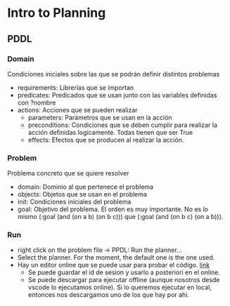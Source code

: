 # Intro to Planning

## PDDL

### Domain
Condiciones iniciales sobre las que se podrán definir distintos problemas

- requirements: Librerías que se importan
- predicates: Predicados que se usan junto con las variables definidas con ?nombre
- actions: Acciones que se pueden realizar
    - parameters: Parámetros que se usan en la acción
    - preconditions: Condiciones que se deben cumplir para realizar la acción definidas logicamente. Todas tienen que ser True
    - effects: Efectos que se producen al realizar la acción.

### Problem
Problema concreto que se quiere resolver

- domain: Dominio al que pertenece el problema
- objects: Objetos que se usan en el problema
- init: Condiciones iniciales del problema
- goal: Objetivo del problema. El orden es muy importante. No es lo mismo (:goal (and (on a b) (on b c))) que (:goal (and (on b c) (on a b))).

### Run
- right click on the problem file -> PPDL: Run the planner...
- Select the planner. For the moment, the default one is the one used.
- Hay un editor online que se puede usar para probar el código. [link](http://editor.planning.domains/)
    - Se puede guardar el id de sesion y usarlo a posteriori en el online.
    - Se puede descargar para ejecutar offline (aunque nosotros desde vscode lo ejecutamos online). Si lo queremos ejecutar en local, entonces nos descargamos uno de los que hay por ahi.
